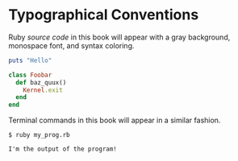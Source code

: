 # Typographical Conventions

Ruby *source code* in this book will appear with a gray background, monospace font, and syntax coloring.

```ruby
puts "Hello"

class Foobar
  def baz_quux()
    Kernel.exit
  end
end
```

Terminal commands in this book will appear in a similar fashion.

```bash-session
$ ruby my_prog.rb

I'm the output of the program!
```

